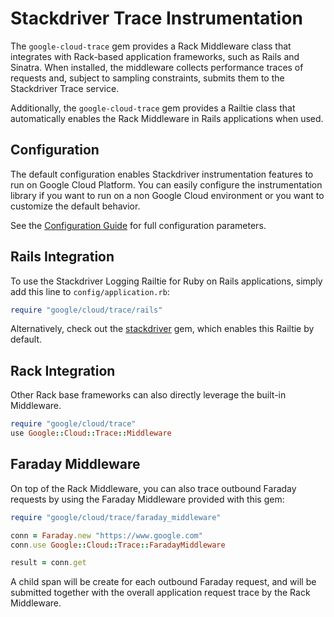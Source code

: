 # Stackdriver Trace Instrumentation

The `google-cloud-trace` gem provides a Rack Middleware class that integrates
with Rack-based application frameworks, such as Rails and Sinatra. When
installed, the middleware collects performance traces of requests and, subject
to sampling constraints, submits them to the Stackdriver Trace service.

Additionally, the `google-cloud-trace` gem provides a Railtie class that
automatically enables the Rack Middleware in Rails applications when used.

## Configuration

The default configuration enables Stackdriver instrumentation features to run on
Google Cloud Platform. You can easily configure the instrumentation library  if
you want to run on a non Google Cloud environment or you want to customize  the
default behavior.

See the [Configuration
Guide](https://googleapis.dev/ruby/stackdriver/latest/file.INSTRUMENTATION_CONFIGURATION.html)
for full configuration parameters.

## Rails Integration

To use the Stackdriver Logging Railtie for Ruby on Rails applications, simply
add this line to `config/application.rb`:

```ruby
require "google/cloud/trace/rails"
```

Alternatively, check out the
[stackdriver](https://googleapis.dev/ruby/stackdriver/latest)
gem, which enables this Railtie by default.

## Rack Integration

Other Rack base frameworks can also directly leverage the built-in Middleware.

```ruby
require "google/cloud/trace"
use Google::Cloud::Trace::Middleware
```

## Faraday Middleware

On top of the Rack Middleware, you can also trace outbound Faraday requests by
using the Faraday Middleware provided with this gem:

```ruby
require "google/cloud/trace/faraday_middleware"

conn = Faraday.new "https://www.google.com"
conn.use Google::Cloud::Trace::FaradayMiddleware

result = conn.get
```

A child span will be create for each outbound Faraday request, and will be
submitted together with the overall application request trace by the Rack
Middleware.
